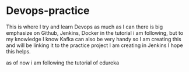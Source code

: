 # Devops-practice
This is where I try and learn Devops as much as I can
there is big emphasize on Github, Jenkins, Docker in the tutorial i am following, but to my knowledge I know Kafka can also be very handy
so I am creating this and will be linking it to the practice project I am creating in Jenkins
I hope this helps.

as of now i am following the tutorial of edureka
